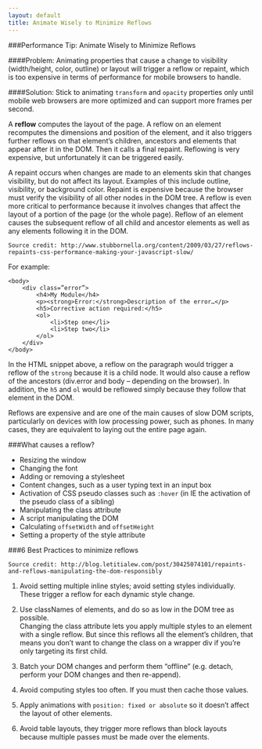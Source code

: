 ```yaml
---
layout: default
title: Animate Wisely to Minimize Reflows
---
```


###Performance Tip: Animate Wisely to Minimize Reflows

####Problem:
Animating properties that cause a change to visibility (width/height, color, outline) or layout will trigger a reflow or repaint, which is too expensive in terms of performance for mobile browsers to handle.

####Solution: 
Stick to animating `transform` and `opacity` properties only until mobile web browsers are more optimized and can support more frames per second. 

A **reflow** computes the layout of the page.  A reflow on an element recomputes the dimensions and position of the element, and it also triggers further reflows on that element’s children, ancestors and elements that appear after it in the DOM.  Then it calls a final repaint.  Reflowing is very expensive, but unfortunately it can be triggered easily.

A repaint occurs when changes are made to an elements skin that changes visibility, but do not affect its layout. Examples of this include outline, visibility, or background color. Repaint is expensive because the browser must verify the visibility of all other nodes in the DOM tree. A reflow is even more critical to performance because it involves changes that affect the layout of a portion of the page (or the whole page). Reflow of an element causes the subsequent reflow of all child and ancestor elements as well as any elements following it in the DOM.

`Source credit: http://www.stubbornella.org/content/2009/03/27/reflows-repaints-css-performance-making-your-javascript-slow/`

For example:

	<body>
		<div class=”error”>
			<h4>My Module</h4>
			<p><strong>Error:</strong>Description of the error…</p>
			<h5>Corrective action required:</h5>
			<ol>
				<li>Step one</li>
				<li>Step two</li>
			</ol>
		</div>
	</body>

In the HTML snippet above, a reflow on the paragraph would trigger a reflow of the `strong` because it is a child node. It would also cause a reflow of the ancestors (div.error and body – depending on the browser). In addition, the `h5` and `ol` would be reflowed simply because they follow that element in the DOM. 

Reflows are expensive and are one of the main causes of slow DOM scripts, particularly on devices with low processing power, such as phones. In many cases, they are equivalent to laying out the entire page again.

###What causes a reflow?
+ Resizing the window
+ Changing the font
+ Adding or removing a stylesheet
+ Content changes, such as a user typing text in
an input box
+ Activation of CSS pseudo classes such as `:hover` (in IE the activation of the pseudo class of a sibling)
+ Manipulating the class attribute
+ A script manipulating the DOM
+ Calculating `offsetWidth` and `offsetHeight`
+ Setting a property of the style attribute

###6 Best Practices to minimize reflows

`Source credit: http://blog.letitialew.com/post/30425074101/repaints-and-reflows-manipulating-the-dom-responsibly`

1. Avoid setting multiple inline styles; avoid setting styles individually.  These trigger a reflow for each dynamic style change.

2. Use classNames of elements, and do so as low in the DOM tree as possible.  
Changing the class attribute lets you apply multiple styles to an element with a single reflow.  But since this reflows all the element’s children, that means you don’t want to change the class on a wrapper div if you’re only targeting its first child.

3. Batch your DOM changes and perform them “offline” (e.g. detach, perform your DOM changes and then re-append).

4. Avoid computing styles too often.  If you must then cache those values.  

5. Apply animations with `position: fixed or absolute` so it doesn’t affect the layout of other elements.

6. Avoid table layouts, they trigger more reflows than block layouts because multiple passes must be made over the elements.

